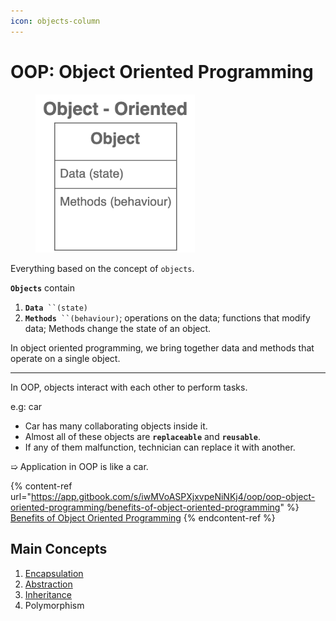 ```yaml
---
icon: objects-column
---
```


# OOP: Object Oriented Programming

<div align="left">

<figure><img src="../../.gitbook/assets/java-oop.png" alt="" width="255"><figcaption></figcaption></figure>

</div>

Everything based on the concept of `objects`.

**`Objects`** contain

1. **`Data`**` ``(state)`
2. **`Methods`**` ``(behaviour)`; operations on the data; functions that modify data; Methods change the state of an object.

In object oriented programming, we bring together data and methods that operate on a single object.

***



In OOP, objects interact with each other to perform tasks.

&#x20;  e.g: car&#x20;

* Car has many collaborating objects inside it.
* Almost all of these objects are **`replaceable`** and **`reusable`**.
* If any of them malfunction, technician can replace it with another.

&#x20;  ➯ Application in OOP is like a car.



{% content-ref url="https://app.gitbook.com/s/iwMVoASPXjxvpeNiNKj4/oop/oop-object-oriented-programming/benefits-of-object-oriented-programming" %}
[Benefits of Object Oriented Programming](https://app.gitbook.com/s/iwMVoASPXjxvpeNiNKj4/oop/oop-object-oriented-programming/benefits-of-object-oriented-programming)
{% endcontent-ref %}



## Main Concepts

1. [Encapsulation](../encapsulation/)
2. [Abstraction](../abstraction.md)
3. [Inheritance](../inheritance/)
4. Polymorphism

